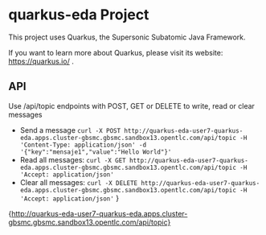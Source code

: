# quarkus-eda Project

This project uses Quarkus, the Supersonic Subatomic Java Framework.

If you want to learn more about Quarkus, please visit its website: https://quarkus.io/ .

## API

Use /api/topic endpoints with POST, GET or DELETE to write, read or clear messages
- Send a message ```curl -X POST http://quarkus-eda-user7-quarkus-eda.apps.cluster-gbsmc.gbsmc.sandbox13.opentlc.com/api/topic -H 'Content-Type: application/json' -d '{"key":"mensaje1","value":"Hello World"}'```
- Read all messages: ```curl -X GET http://quarkus-eda-user7-quarkus-eda.apps.cluster-gbsmc.gbsmc.sandbox13.opentlc.com/api/topic -H 'Accept: application/json'```
- Clear all messages: ```curl -X DELETE http://quarkus-eda-user7-quarkus-eda.apps.cluster-gbsmc.gbsmc.sandbox13.opentlc.com/api/topic -H 'Accept: application/json'```
    }

{http://quarkus-eda-user7-quarkus-eda.apps.cluster-gbsmc.gbsmc.sandbox13.opentlc.com/api/topic}
